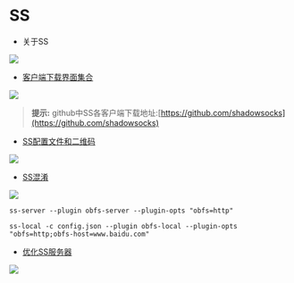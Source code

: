 # SS

* 关于SS

![](https://upload-images.jianshu.io/upload_images/14414020-d328d3deac4de4c1.png?imageMogr2/auto-orient/strip%7CimageView2/2/w/1240)

* [客户端下载界面集合](https://shadowsocks.org/en/download/clients.html)

 ![](https://upload-images.jianshu.io/upload_images/14414020-fe12f1e3e95adeef.png?imageMogr2/auto-orient/strip%7CimageView2/2/w/1240)

 >**提示:** github中SS各客户端下载地址:[https://github.com/shadowsocks](https://github.com/shadowsocks)

* [SS配置文件和二维码](https://shadowsocks.org/en/config/quick-guide.html)

![](https://upload-images.jianshu.io/upload_images/14414020-b79cadd512e29234.png?imageMogr2/auto-orient/strip%7CimageView2/2/w/1240)

* [SS混淆](https://shadowsocks.org/en/spec/Plugin.html)

![](https://upload-images.jianshu.io/upload_images/14414020-d1a9f4b40e057b0b.png?imageMogr2/auto-orient/strip%7CimageView2/2/w/1240)

`ss-server --plugin obfs-server --plugin-opts "obfs=http"`

`ss-local -c config.json --plugin obfs-local --plugin-opts "obfs=http;obfs-host=www.baidu.com"`

* [优化SS服务器](https://shadowsocks.org/en/config/advanced.html)

![](https://upload-images.jianshu.io/upload_images/14414020-f78bea8d0c69522b.png?imageMogr2/auto-orient/strip%7CimageView2/2/w/1240)

